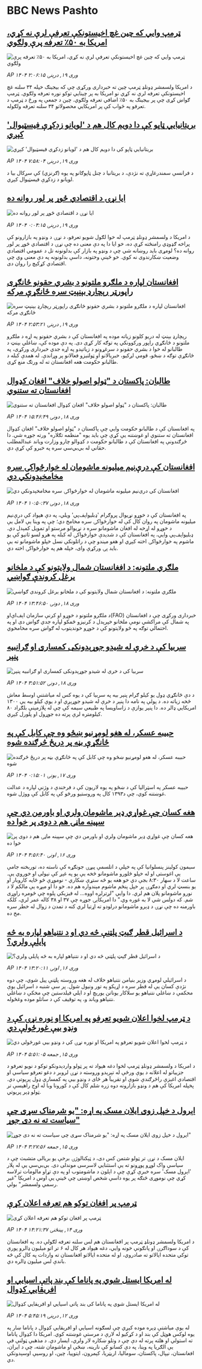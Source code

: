 # BBC News Pashto## [ټرمپ وايي که چین غچ اخیستونکې تعرفې لرې نه کړي، امریکا به ۵۰٪ تعرفه پرې ولګوي](https://www.bbc.com/pashto/articles/c8dg4melg88o?at_campaign=githubrss)![ټرمپ وايي که چین غچ اخیستونکې تعرفې لرې نه کړي، امریکا به ۵۰٪ تعرفه پرې ولګوي](https://ichef.bbci.co.uk/ace/standard/240/cpsprodpb/a3b4/live/f6b353c0-141d-11f0-ba12-8d27eb561761.jpg)_AP ۱۴۰۴ وری ۱۹, درېنۍ ۲:۰۶:۱۵_د امریکا ولسمشر ډونلډ ټرمپ چین ته خبرداری ورکړی چې که بیجینګ خپله ۳۴ سلنه غچ اخیستونکې تعرفه لرې نه کړي نو امریکا به پر چينايي توکو نوره تعرفه ولګوي. ټرمپ ګواښ کړی چې پر بیجینګ به ۵۰٪ اضافي تعرفه ولګوي. چین د جمعې په ورځ د ټرمپ د تعرفو په ځواب کې پر امریکایي محصولاتو ۳۴ سلنه تعرفه ولګوله.## [بریتانیایي ټاپو کې دا دویم کال هم د 'لویانو زدکړې فیسټیوال' کېږي](https://www.bbc.com/pashto/articles/ckgxr25k36ro?at_campaign=githubrss)![بریتانیایي ټاپو کې دا دویم کال هم د 'لویانو زدکړې فیسټیوال' کېږي](https://ichef.bbci.co.uk/ace/standard/240/cpsprodpb/2ee5/live/51ee9ed0-144f-11f0-ba12-8d27eb561761.jpg)_AP ۱۴۰۴ وری ۱۹, درېنۍ ۷:۵۸:۰۴_د فرانسې سمندرغاړې ته نژدې، د بریتانیا د چنل ټاپوګانو په یوه (ګرنزي) کې سږکال بیا د لویانو د زدکړې فیسټیوال کېږي.## [ايا نړۍ د اقتصادي ځوړ پر لور روانه ده](https://www.bbc.com/pashto/articles/c98g4lg5lq1o?at_campaign=githubrss)![ايا نړۍ د اقتصادي ځوړ پر لور روانه ده](https://ichef.bbci.co.uk/ace/standard/240/cpsprodpb/1ac3/live/aca65ab0-13bf-11f0-b1c4-498f305c3d3a.jpg)_AP ۱۴۰۴ وری ۱۹, درېنۍ ۰:۰۴:۱۵_د امریکا د ولسمشر ډونلډ ټرمپ له خوا لګول شويو تعرفو، د نړۍ د ونډو په بازارونو کې پراخه ګډوډي رامنځته کړې ده، خو ایا دا په دې معنی ده چې نړۍ د اقتصادي ځوړ پر لور روانه ده؟ لومړی باید روښانه شي چې د ونډو په بازار کې بدلونونه تل د عمومي اقتصادي وضعیت ښکارندوی نه کوي. خو ځینې وختونه، داسې بدلونونه په دې معنی وي چې اقتصادي کړکېچ را روان دی.## [افغانستان لپاره د ملګرو ملتونو د بشري حقونو ځانګړی راپورټر رېچارډ بېنېټ سره ځانګړې مرکه](https://www.bbc.com/pashto/articles/cqx40znjgxro?at_campaign=githubrss)![افغانستان لپاره د ملګرو ملتونو د بشري حقونو ځانګړی راپورټر رېچارډ بېنېټ سره ځانګړې مرکه](https://ichef.bbci.co.uk/ace/standard/240/cpsprodpb/a7ad/live/862d76b0-1424-11f0-ac9f-c37d6fd89579.jpg)_AP ۱۴۰۴ وری ۱۹, درېنۍ ۲:۵۳:۲۱_رېچارډ بېنټ له دريو کلونو زیاته موده په افغانستان کې د بشري حقونو په اړه د ملګرو ملتونو د ځانګړي راپور ورکوونکي په توګه کار کړی دی. په دې موده کې، ښاغلي بېنټ د طالبانو له خوا د بشري حقونو د سرغړونو د زیاتېدو په اړه جدي خبرداری ورکړی، په ځانګړې توګه د ښځو، قومي لږکیو، خبریالانو او ټولنیزو فعالانو پر وړاندې. له همدې کبله د طالبانو حکومت هغه افغانستان ته له ورتګ منع کړی.## [طالبان: پاکستان د "ټولو اصولو خلاف" افغان کډوال افغانستان ته ستنوي](https://www.bbc.com/pashto/articles/cd7venj3ggvo?at_campaign=githubrss)![طالبان: پاکستان د "ټولو اصولو خلاف" افغان کډوال افغانستان ته ستنوي](https://ichef.bbci.co.uk/ace/standard/240/cpsprodpb/34e1/live/15d701f0-13c6-11f0-ac9f-c37d6fd89579.jpg)_AP ۱۴۰۴ وری ۱۸, دونۍ ۱۵:۴۶:۴۹_په افغانستان کې د طالبانو حکومت وايي چې پاکستان د "ټولو اصولو خلاف" افغان کډوال افغانستان ته ستنوي او غوښتنه یې کړې چې باید یوه "منظمه تګلاره" ورته جوړه شي.
دا څرګندونې په افغانستان کې د طالبانو حکومت د کډوالو چارو وزارت ویاند عبدالمطلب حقاني له بي‌بي‌سي سره په خبرو کې کړې دي.## [افغانستان کې درې‌نیم میلیونه ماشومان له خوارځواکۍ سره مخامخېدونکي دي](https://www.bbc.com/pashto/articles/cwy7ev0yqwno?at_campaign=githubrss)![افغانستان کې درې‌نیم میلیونه ماشومان له خوارځواکۍ سره مخامخېدونکي دي](https://ichef.bbci.co.uk/ace/standard/240/cpsprodpb/8d04/live/1b011930-139f-11f0-ac9f-c37d6fd89579.jpg)_AP ۱۴۰۴ وری ۱۸, دونۍ ۱۰:۵۰:۳۷_په افغانستان کې د خوړو نړیوال پروګرام 'ډبلیو‌اېف‌پي' ویلي، په دې هېواد کې درې‌نیم میلیونه ماشومان په روان کال کې له خوارځواکۍ سره مخامخ دي؛ چې په وینا یې لامل یې د خوړو له اړخه له افغان ماشومانو سره د نړیوالو مرستو او تمویل کمېدل دي.
ډبلیو‌اېف‌پي وايي، په افغانستان کې د شدیدې خوارځواکۍ له کبله په هرو لسو ثانیو کې یو ماشوم په خوارځواکۍ اخته کېږي او هغو میندو چې د راتلونکي نسل خپلو ماشومانو ته یې باید پۍ ورکړې وای، خپله هم په خوارځواکۍ اخته دي.## [ملګري ملتونه: د افغانستان شمال ولایتونو کې د ملخانو یرغل کروندې ګواښي](https://www.bbc.com/pashto/articles/c9veyn0gkezo?at_campaign=githubrss)![ملګري ملتونه: د افغانستان شمال ولایتونو کې د ملخانو یرغل کروندې ګواښي](https://ichef.bbci.co.uk/ace/standard/240/cpsprodpb/464a/live/774c08e0-13b7-11f0-ac9f-c37d6fd89579.jpg)_AP ۱۴۰۴ وری ۱۸, دونۍ ۱۳:۴۶:۵۰_د ملګرو ملتونو د خوړو او کرنې سازمان اېف‌اې‌او(FAO) خبرداری ورکړی چې د افغانستان په شمال کې مراکشي نومې ملخانو خپرېدل د کرنیزو ځمکو لپاره جدي ګواښ دی او په احتمالي توګه په څو ولایتونو کې د خوړو خوندیتوب له ګواښ سره مخامخوي.## [سربيا کې د خرې له شيدو جوړېدونکی کمساری او ګرانبيه پنېر](https://www.bbc.com/pashto/articles/c1lmv330v89o?at_campaign=githubrss)![سربيا کې د خرې له شيدو جوړېدونکی کمساری او ګرانبيه پنېر](https://ichef.bbci.co.uk/ace/standard/240/cpsprodpb/5e67/live/cacd8da0-fa93-11ef-9e61-71ee71f26eb1.jpg)_AP ۱۴۰۴ وری ۱۸, دونۍ ۳:۵۱:۵۲_د دې ځانګړي ډول يو کيلو ګرام پنېر بيه په سربيا کې د يوه کس له مياشتني اوسط معاش څخه زياته ده. د پولې په نامه دا پنېر د خرې له شيدو جوړېږي او د يوې کيلو بيه يې ۱۳۰۰ امریکايي ډالر ده. دا پنېر يوازې د زاساويسا په طبيعي سيمه کې چې له پلازمېنې بلګراد ۸۰ کيلومتره لرې پرته ده جوړول او پلورل کېږي.## [حبیبه عسکر، له هغو لومړنیو ښځو وه چې کابل کې په ځانګړې بڼه پر دریځ څرګنده شوه](https://www.bbc.com/pashto/articles/cr4nr5l62wdo?at_campaign=githubrss)![حبیبه عسکر، له هغو لومړنیو ښځو وه چې کابل کې په ځانګړې بڼه پر دریځ څرګنده شوه](https://ichef.bbci.co.uk/ace/standard/240/cpsprodpb/9014/live/04073cd0-11a3-11f0-ac9f-c37d6fd89579.jpg)_AP ۱۴۰۴ وری ۱۷, يونۍ ۰:۱۵:۰۱_حبیبه عسکر په اسټرالیا کې د ښځو په یوه لاریون کې د فرخندې د وژنې لپاره د عدالت غوښتنه کوي، چې د۱۳۹۳ کال په وروستیو ورځو کې په کابل کې ووژل شوه.## [هغه کسان چې غواړي ډېر ماشومان ولري او باورمن دي چې سپینه ماڼۍ هم د دوی پر خوا ده](https://www.bbc.com/pashto/articles/cj68zg9y77po?at_campaign=githubrss)![هغه کسان چې غواړي ډېر ماشومان ولري او باورمن دي چې سپینه ماڼۍ هم د دوی پر خوا ده](https://ichef.bbci.co.uk/ace/standard/240/cpsprodpb/04b7/live/3005e960-11d7-11f0-ac9f-c37d6fd89579.png)_AP ۱۴۰۴ وری ۱۶, اونۍ ۴:۵۶:۴۰_سیمون کولینز پنسلوانیا کې په خپلې د اتلسمې پیړۍ جونګړه کې ناسته ده، توربخنه جامې یې اغوستی او له خپلو څلورو ماشومانو څخه یې یو په غېږ کې نیولی او خوروي یې. ساعت لا د سهار ۸:۳۰ بجې دي خو هغه یو څه ستړې ښکاري - نوموړې څو ځایه کاروبار او یو بنسټ لري او دمګړۍ پر خپل پنځم ماشوم مېندواره هم ده.  خو دا او مېړه یې مالکم لا د نورو ماشومانو پلان هم لري.‌
دا وایي "لږترلږه اووه... له فیزیکي پلوه چې څومره راوړی شم. که دولس شي لا به غوره وي."
دا امریکایۍ جوړه چې ۳۷ او ۳۸ کاله عمر لري، کلکه باورمنه ده چې نړۍ د ډېرو ماشومانو درلودو ته اړتیا لري کنه د تمدن د زوال له خطر سره مخ ده.## [د اسرائیل قطر ګېټ پلټنې څه دي او د نتنیاهو لپاره به څه پایلې ولري؟](https://www.bbc.com/pashto/articles/cy8q98dd0y9o?at_campaign=githubrss)![د اسرائیل قطر ګېټ پلټنې څه دي او د نتنیاهو لپاره به څه پایلې ولري؟](https://ichef.bbci.co.uk/ace/standard/240/cpsprodpb/e801/live/4f5557b0-121d-11f0-b234-07dc7691c360.jpg)_AP ۱۴۰۴ وری ۱۶, اونۍ ۱۳:۲۰:۱۱_د اسرائیلي لومړي وزیر بنیامن نتنیاهو خلاف له هغه وروسته پلټنې پیل شوي، چې دوه نژدې کسان یې له قطر سره د اړیکو په تور ونیول شول. پر سې شنبه د اسرائیل یوې محکمې د ښاغلي نتنیاهو یو سلاکار یوناتن یوریچ او د ایلي فیلدستین چې مخکې د ښاغلي نتنیاهو ویاند و، په توقیف کې د ساتلو موده وغځوله.## [د ټرمپ لخوا اعلان شویو تعرفو په امریکا او نوره نړۍ کې د ونډو بیې غورځولې دي](https://www.bbc.com/pashto/articles/cp8v3q73ynlo?at_campaign=githubrss)![د ټرمپ لخوا اعلان شویو تعرفو په امریکا او نوره نړۍ کې د ونډو بیې غورځولې دي](https://ichef.bbci.co.uk/ace/standard/240/cpsprodpb/ee5c/live/0a93a1a0-1118-11f0-ba12-8d27eb561761.jpg)_AP ۱۴۰۴ وری ۱۵, جمعه ۵:۵۱:۰۵_د امریکا د ولسمشر ډونلډ ټرمپ لخوا دغه هېواد ته پر ټولو واردېدونکو توکو د نویو تعرفو د جزییاتو له اعلانه د یوې ورځې له تېرېدو وروسته د نړۍ لروبر د دغو تعرفو سیاسي او اقتصادي اغېزې راڅرګندې شوې او تقریبآ هر ځای د ونډو بیې په کمساري ډول پرېوتې دي.
پخپله امریکا کې هم د ونډو بازارونه دوه زره شلم کال کې د کورونا وبا له اوج راهیسې تر ټولو ډېر پریوتي.## [اېرول د خپل زوی ایلان مسک په اړه: "یو شرمناک سړی چې سیاست ته نه دی جوړ"](https://www.bbc.com/pashto/articles/cx2w7n14e34o?at_campaign=githubrss)![اېرول د خپل زوی ایلان مسک په اړه: "یو شرمناک سړی چې سیاست ته نه دی جوړ"](https://ichef.bbci.co.uk/ace/standard/240/cpsprodpb/2046/live/bcc52000-10f6-11f0-b234-07dc7691c360.jpg)_AP ۱۴۰۴ وری ۱۵, جمعه ۳:۲۷:۵۶_ایلان مسک د نړۍ تر ټولو شتمن کس دی، د ټېکنالوژۍ برخې یو بریالی متشبث چې د سیاسي واک لوړو پوړونو ته یې استثنایي لاسرسی موندلی دی. بي‌بي‌سي یې له پلار 'اېرول مسک' سره خبرې کړې چې د اېلون د ماشومتوب او په دې تړاو مالومات ترلاسه کړي چې نوموړی څنګه پر یوه داسې شخص اوښتی چې ځینې یې اوس د امریکا "غیر رسمي ولسمشر" بولي.## [ټرمپ پر افغان توکو هم تعرفه اعلان کړې](https://www.bbc.com/pashto/articles/cg5q7e9pq0mo?at_campaign=githubrss)![ټرمپ پر افغان توکو هم تعرفه اعلان کړې](https://ichef.bbci.co.uk/ace/standard/240/cpsprodpb/75a1/live/746a1cb0-1098-11f0-b234-07dc7691c360.jpg)_AP ۱۴۰۴ وری ۱۴, پينځنۍ ۱۴:۲۱:۳۷_د امریکا ولسمشر ډونلډ ټرمپ پر افغانستان هم لس سلنه تعرفه لګولې ده. په افغانستان کې د سوداګرۍ او پانګونې خونه وایي، دغه هېواد هر کال له ۶ تر اتو میلیون ډالرو پورې توکي متحده ایالاتو ته صادروي، او له متحده ایالاتو افغانستان ته واردات په کال کې څه باندې لس میلیون ډالره دي.## [له امریکا ایستل شوي په پاناما کې بند پاتې اسیایي او افریقایي کډوال](https://www.bbc.com/pashto/articles/cy0ylvqwzzko?at_campaign=githubrss)![له امریکا ایستل شوي په پاناما کې بند پاتې اسیایي او افریقایي کډوال](https://ichef.bbci.co.uk/ace/standard/240/cpsprodpb/064b/live/f672a890-0b1a-11f0-b613-294b45aff3bc.jpg)_AP ۱۴۰۴ وری ۱۲, درېنۍ ۵:۴۵:۱۹_له يوې مياشتې ډېره موده کېږي چې لسګونه اسيايي او افريقايي کډوال د پاناما ښار په يوه لوکس هوټل کې بند او د کړکيو له لارې د مرستې غوښتنه کوي. امریکا دا کډوال پاناما ته استولي او هلته پرته له دې چې د وتلو ښکاره لار ولري، ايسار دي. د مذهبي ټولنې فې يې الګريا په وینا، په دې کسانو کې نارینه، ښځې او ماشومان شته، چې د ایران، افغانستان، نیپال، پاکستان، سومالیا، اریټریا، کېمرون، ایتوپیا، چین، او روسیې اوسېدونکي دي.